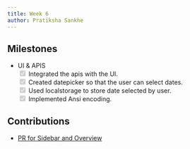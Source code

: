 ```yaml
---
title: Week 6
author: Pratiksha Sankhe
---
```


## Milestones

<ul>
  <li>UI & APIS</li>
  <input type="checkbox" disabled="" checked="true"/> Integrated the apis with the UI.<br/>
  <input type="checkbox" disabled="" checked="true"/> Created datepicker so that the user can select dates.<br/>
  <input type="checkbox" disabled="" checked="true"/> Used localstorage to store date selected by user.<br/>
  <input type="checkbox" disabled="" checked="true"/> Implemented Ansi encoding.<br/>
</ul>

## Contributions
- [PR for Sidebar and Overview](https://github.com/samagra-comms/uci-admin/pull/48)
